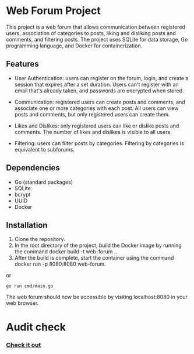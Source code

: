# Web Forum Project

This project is a web forum that allows communication between registered users, association of categories to posts, liking and disliking posts and comments, and filtering posts. The project uses SQLite for data storage, Go programming language, and Docker for containerization.

## Features

* User Authentication: users can register on the forum, login, and create a session that expires after a set duration. Users can't register with an email that's already taken, and passwords are encrypted when stored.

* Communication: registered users can create posts and comments, and associate one or more categories with each post. All users can view posts and comments, but only registered users can create them.

* Likes and Dislikes: only registered users can like or dislike posts and comments. The number of likes and dislikes is visible to all users.

* Filtering: users can filter posts by categories. Filtering by categories is equivalent to subforums.


## Dependencies

   * Go (standard packages)
   * SQLite
   * bcrypt
   * UUID
   * Docker

## Installation

1. Clone the repository.
2.    In the root directory of the project, build the Docker image by running the command docker build -t web-forum ..
3.    After the build is complete, start the container using the command docker run -p 8080:8080 web-forum.

or 

```go run cmd/main.go```


The web forum should now be accessible by visiting localhost:8080 in your web browser.

# Audit check

### [Check it out](https://github.com/01-edu/public/tree/master/subjects/forum/audit)  

